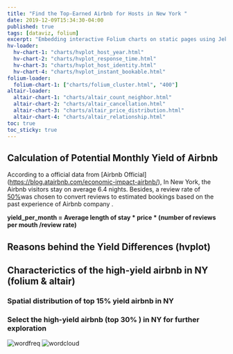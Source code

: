 ```yaml
---
title: "Find the Top-Earned Airbnb for Hosts in New York "
date: 2019-12-09T15:34:30-04:00
published: true
tags: [dataviz, folium]
excerpt: "Embedding interactive Folium charts on static pages using Jekyll."
hv-loader:
  hv-chart-1: "charts/hvplot_host_year.html"
  hv-chart-2: "charts/hvplot_response_time.html"
  hv-chart-3: "charts/hvplot_host_identity.html"
  hv-chart-4: "charts/hvplot_instant_bookable.html"
folium-loader:
  folium-chart-1: ["charts/folium_cluster.html", "400"]
altair-loader:
  altair-chart-1: "charts/altair_count_neighbor.html"
  altair-chart-2: "charts/altair_cancellation.html"
  altair-chart-3: "charts/altair_price_distribution.html"
  altair-chart-4: "charts/altair_relationship.html"
toc: true
toc_sticky: true
---
```


## Calculation of Potential Monthly Yield of Airbnb
According to a official data from [Airbnb Official] (https://blog.atairbnb.com/economic-impact-airbnb/), In New York, the Airbnb visitors stay on average 6.4 nights. Besides, a review rate of [50%](http://insideairbnb.com/about.html)was chosen to convert reviews to estimated bookings based on the past experience of Airbnb company .

**yield_per_month = Average length of stay * price * (number of reviews per mouth /review rate)**

## Reasons behind the Yield Differences (hvplot)
<div id="hv-chart-1"></div>
<div id="hv-chart-2"></div>
<div id="hv-chart-3"></div>
<div id="hv-chart-4"></div>

## Characterictics of the high-yield airbnb in NY (folium & altair)
### Spatial distribution of top 15% yield airbnb in NY 
<div id="folium-chart-1"></div>

### Select the high-yield airbnb (top 30% ) in NY for further exploration  
<div id="altair-chart-1"></div>
<div id="altair-chart-2"></div>
<div id="altair-chart-3"></div>
<div id="altair-chart-4"></div>

![wordfreq](https://raw.githubusercontent.com/liziqun/MUSA620_Final_Project/master/assets/images/word_frequency.png)
![wordcloud](https://raw.githubusercontent.com/liziqun/MUSA620_Final_Project/master/assets/images/wordcloud.png)
